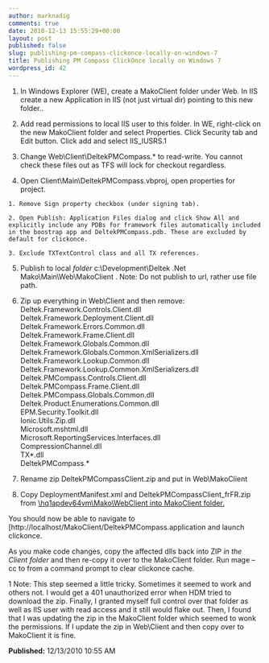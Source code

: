 ```yaml
---
author: marknadig
comments: true
date: 2010-12-13 15:55:29+00:00
layout: post
published: false
slug: publishing-pm-compass-clickonce-locally-on-windows-7
title: Publishing PM Compass ClickOnce locally on Windows 7
wordpress_id: 42
---
```


  1. In Windows Explorer (WE), create a MakoClient folder under Web. In IIS create a new Application in IIS (not just virtual dir) pointing to this new folder.. 
			
  2. Add read permissions to local IIS user to this folder. In WE, right-click on the new MakoClient folder and select Properties. Click Security tab and Edit button. Click add and select IIS_IUSRS.1
				
			
  3. Change Web\Client\DeltekPMCompass.* to read-write. You cannot check these files out as TFS will lock for checkout regardless. 
			
  4. Open Client\Main\DeltekPMCompass.vbproj, open properties for project.
				

    1. Remove Sign property checkbox (under signing tab). 
					
    2. Open Publish: Application Files dialog and click Show All and explicitly include any PDBs for framework files automatically included in the boostrap app and DeltekPMCompass.pdb. These are excluded by default for clickonce.
					
    3. Exclude TXTextControl class and all TX references. 
					
  5. Publish to local _folder_ c:\Development\Deltek .Net Mako\Main\Web\MakoClient . Note: Do not publish to url, rather use file path. 
			
  6. Zip up everything in Web\Client and then remove:  
Deltek.Framework.Controls.Client.dll  
Deltek.Framework.Deployment.Client.dll  
Deltek.Framework.Errors.Common.dll  
Deltek.Framework.Frame.Client.dll  
Deltek.Framework.Globals.Common.dll  
Deltek.Framework.Globals.Common.XmlSerializers.dll  
Deltek.Framework.Lookup.Common.dll  
Deltek.Framework.Lookup.Common.XmlSerializers.dll  
Deltek.PMCompass.Controls.Client.dll  
Deltek.PMCompass.Frame.Client.dll  
Deltek.PMCompass.Globals.Common.dll  
Deltek.Product.Enumerations.Common.dll  
EPM.Security.Toolkit.dll  
Ionic.Utils.Zip.dll  
Microsoft.mshtml.dll  
Microsoft.ReportingServices.Interfaces.dll  
CompressionChannel.dll  
TX*.dll  
DeltekPMCompass.* 
			
  7. Rename zip DeltekPMCompassClient.zip and put in Web\MakoClient 
			
  8. Copy DeploymentManifest.xml and DeltekPMCompassClient_frFR.zip from [\\hq1apdev64vm\Mako\WebClient into MakoClient folder. ](///\\hq1apdev64vm\Mako\WebClient)
			

You should now be able to navigate to [http://localhost/MakoClient/DeltekPMCompass.application  and launch clickonce. 
	

As you make code changes, copy the affected dlls back into ZIP _in the Client folder_ and then re-copy it over to the MakoClient folder. Run mage –cc to from a command prompt to clear clickonce cache. 
		

1 Note: This step seemed a little tricky. Sometimes it seemed to work and others not. I would get a 401 unauthorized error when HDM tried to download the zip. Finally, I granted myself full control over that folder as well as IIS user with read access and it still would flake out. Then, I found that I was updating the zip in the MakoClient folder which seemed to wonk the permissions. If I update the zip in Web\Client and then copy over to MakoClient it is fine.
		




**Published:** 12/13/2010 10:55 AM



